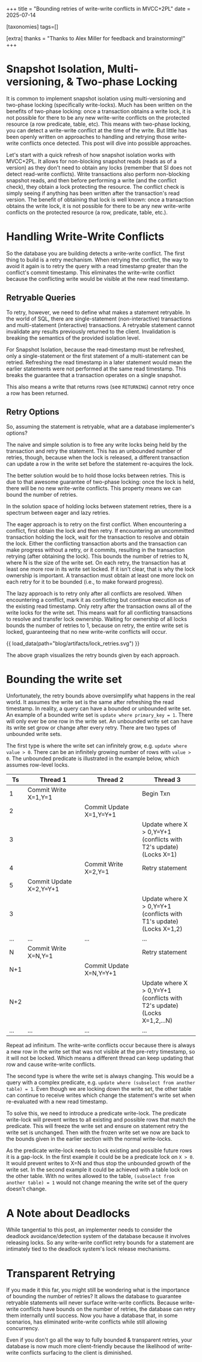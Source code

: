 +++
title = "Bounding retries of write-write conflicts in MVCC+2PL"
date = 2025-07-14

[taxonomies]
tags=[]

[extra]
thanks = "Thanks to Alex Miller for feedback and brainstorming!"
+++

# Snapshot Isolation, Multi-versioning, & Two-phase Locking

It is common to implement snapshot isolation using multi-versioning and
two-phase locking (specifically write-locks). Much has been written on the
benefits of two-phase locking: once a transaction obtains a write lock, it is
not possible for there to be any new write-write conflicts on the protected
resource (a row predicate, table, etc). This means with two-phase locking, you
can detect a write-write conflict at the time of the write. But little has been
openly written on approaches to handling and retrying those write-write
conflicts once detected. This post will dive into possible approaches.

Let's start with a quick refresh of how snapshot isolation works with
MVCC+2PL. It allows for non-blocking snapshot reads (reads as of a version) as
they don't need to obtain any locks (remember that SI does not detect read-write
conflicts). Write transactions also perform non-blocking snapshot reads, and
then before performing a write (and the conflict check), they obtain a lock
protecting the resource. The conflict check is simply seeing if anything has
been written after the transaction's read version. The benefit of obtaining that
lock is well known: once a transaction obtains the write lock, it is not
possible for there to be any new write-write conflicts on the protected resource
(a row, predicate, table, etc.).

# Handling Write-Write Conflicts

So the database you are building detects a write-write conflict. The first thing
to build is a retry mechanism. When retrying the conflict, the way to avoid it
again is to retry the query with a read timestamp greater than the conflict's
commit timestamp. This eliminates the write-write conflict because the
conflicting write would be visible at the new read timestamp.

## Retryable Queries

To retry, however, we need to define what makes a statement retryable. In the
world of SQL, there are single-statement (non-interactive) transactions and
multi-statement (interactive) transactions. A retryable statement cannot
invalidate any results previously returned to the client. Invalidation is
breaking the semantics of the provided isolation level.

For Snapshot Isolation, because the read-timestamp must be refreshed, only a
single-statement or the first statement of a multi-statement can be
retried. Refreshing the read timestamp in a later statement would mean the
earlier statements were not performed at the same read timestamp. This breaks
the guarantee that a transaction operates on a single snapshot.

This also means a write that returns rows (see `RETURNING`) cannot retry once a
row has been returned.

## Retry Options

So, assuming the statement is retryable, what are a database implementer's
options?

The naive and simple solution is to free any write locks being held by the
transaction and retry the statement. This has an unbounded number of retries,
though, because when the lock is released, a different transaction can update a
row in the write set before the statement re-acquires the lock.

The better solution would be to hold those locks between retries. This is due to
that awesome guarantee of two-phase locking: once the lock is held, there will
be no new write-write conflicts. This property means we can bound the number of
retries.

In the solution space of holding locks between statement retries, there is a
spectrum between eager and lazy retries.

The eager approach is to retry on the first conflict. When encountering a
conflict, first obtain the lock and then retry. If encountering an uncommitted
transaction holding the lock, wait for the transaction to resolve and obtain the
lock. Either the conflicting transaction aborts and the transaction can make
progress without a retry, or it commits, resulting in the transaction retrying
(after obtaining the lock). This bounds the number of retries to N, where N is
the size of the write set. On each retry, the transaction has at least one more
row in its write set locked. If it isn't clear, that is why the lock ownership
is important. A transaction must obtain at least one more lock on each retry for
it to be bounded (i.e., to make forward progress).

The lazy approach is to retry only after all conflicts are resolved. When
encountering a conflict, mark it as conflicting but continue execution as of the
existing read timestamp. Only retry after the transaction owns all of the write
locks for the write set. This means wait for all conflicting transactions to
resolve and transfer lock ownership. Waiting for ownership of all locks bounds
the number of retries to 1, because on retry, the entire write set is locked,
guaranteeing that no new write-write conflicts will occur.

{{ load_data(path="blog/artifacts/lock_retries.svg") }}

The above graph visualizes the retry bounds given by each approach.

# Bounding the write set

Unfortunately, the retry bounds above oversimplify what happens in the real
world. It assumes the write set is the same after refreshing the read
timestamp. In reality, a query can have a bounded or unbounded write set. An
example of a bounded write set is `update where primary_key = 1`. There will
only ever be one row in the write set. An unbounded write set can have its write
set grow or change after every retry. There are two types of unbounded write
sets.

The first type is where the write set can infinitely grow, e.g. `update where
value > 0`. There can be an infinitely growing number of rows with `value >
0`. The unbounded predicate is illustrated in the example below, which assumes
row-level locks.

| Ts  | Thread 1                | Thread 2                | Thread 3                                                                       |
|-----|-------------------------|-------------------------|--------------------------------------------------------------------------------|
| 1   | Commit Write X=1,Y=1    |                         | Begin Txn                                                                      |
| 2   |                         | Commit Update X=1,Y=Y+1 |                                                                                |
| 3   |                         |                         | Update where X > 0,Y=Y+1<br>(conflicts with T2's update)<br>(Locks X=1)        |
| 4   |                         | Commit Write X=2,Y=1    | Retry statement                                                                |
| 5   | Commit Update X=2,Y=Y+1 |                         |                                                                                |
| 3   |                         |                         | Update where X > 0,Y=Y+1<br>(conflicts with T1's update)<br>(Locks X=1,2)      |
| ... | ...                     | ...                     | ...                                                                            |
| N   | Commit Write X=N,Y=1    |                         | Retry statement                                                                |
| N+1 |                         | Commit Update X=N,Y=Y+1 |                                                                                |
| N+2 |                         |                         | Update where X > 0,Y=Y+1<br>(conflicts with T2's update)<br>(Locks X=1,2,...N) |
| ... | ...                     | ...                     | ...                                                                            |

Repeat ad infinitum. The write-write conflicts occur because there is always a
new row in the write set that was not visible at the pre-retry timestamp, so it
will not be locked. Which means a different thread can keep updating that row
and cause write-write conflicts.

The second type is where the write set is always changing. This would be a query
with a complex predicate, e.g. `update where (subselect from another table) =
1`. Even though we are locking down the write set, the other table can continue
to receive writes which change the statement's write set when re-evaluated with
a new read timestamp.

To solve this, we need to introduce a predicate write-lock. The predicate
write-lock will prevent writes to all existing and possible rows that match the
predicate. This will freeze the write set and ensure on statement retry the
write set is unchanged. Then with the frozen write set we now are back to the
bounds given in the earlier section with the normal write-locks.

As the predicate write-lock needs to lock existing and possible future rows it
is a gap-lock. In the first example it could be be a predicate lock on `X >
0`. It would prevent writes to X=N and thus stop the unbounded growth of the
write set. In the second example it could be achieved with a table lock on the
other table. With no writes allowed to the table, `(subselect from another
table) = 1` would not change meaning the write set of the query doesn't change.

# A Note about Deadlocks

While tangential to this post, an implementer needs to consider the deadlock
avoidance/detection system of the database because it involves releasing
locks. So any write-write conflict retry bounds for a statement are intimately
tied to the deadlock system's lock release mechanisms.

# Transparent Retrying

If you made it this far, you might still be wondering what is the importance of
bounding the number of retries?  It allows the database to guarantee retryable
statements will never surface write-write conflicts. Because write-write
conflicts have bounds on the number of retries, the database can retry them
internally until success. Now you have a database that, in some scenarios, has
eliminated write-write conflicts while still allowing concurrency.

Even if you don't go all the way to fully bounded & transparent retries, your
database is now much more client-friendly because the likelihood of write-write
conflicts surfacing to the client is diminished.
